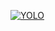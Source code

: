 [![YOLO](https://github.com/Pratyaksha-047/winter-of-contributing/blob/8568e99a5ed4a9412c953645e559906a48e3630c/Machine_Learning/ML_For_Sequential_Data_&_Visual_Data/Assets/YOLO_(A).png)](https://drive.google.com/file/d/1wk0jfydF2EhW5SAqm5m2BTSo3iRhfQ3c/view?usp=sharing)
